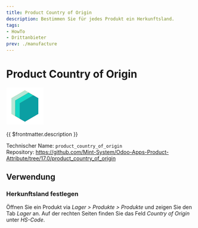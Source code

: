 ```yaml
---
title: Product Country of Origin
description: Bestimmen Sie für jedes Produkt ein Herkunftsland.
tags:
- HowTo
- Drittanbieter
prev: ./manufacture
---
```

# Product Country of Origin
![icon_oms_box](attachments/icons_odoo_mint_system.png)

{{ $frontmatter.description }}

Technischer Name: `product_country_of_origin`\
Repository: <https://github.com/Mint-System/Odoo-Apps-Product-Attribute/tree/17.0/product_country_of_origin>

## Verwendung

### Herkunftsland festlegen

Öffnen Sie ein Produkt via *Lager > Produkte > Produkte* und zeigen Sie den Tab *Lager* an. Auf der rechten Seiten finden Sie das Feld *Country of Origin* unter *HS-Code*.
